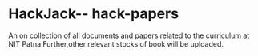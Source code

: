# HackJack-- hack-papers
An on collection of all documents and papers related to the curriculum at NIT Patna
Further,other relevant stocks of book will be uploaded.
